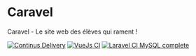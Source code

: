 # Caravel
Caravel - Le site web des élèves qui rament !

[![Continus Delivery](https://github.com/HE-Arc/Caravel/actions/workflows/delivery.yml/badge.svg)](https://github.com/HE-Arc/Caravel/actions/workflows/delivery.yml)
[![VueJs CI](https://github.com/HE-Arc/Caravel/actions/workflows/vuejs.yml/badge.svg)](https://github.com/HE-Arc/Caravel/actions/workflows/vuejs.yml)
[![Laravel CI MySQL complete](https://github.com/HE-Arc/Caravel/actions/workflows/caravelCI.yml/badge.svg)](https://github.com/HE-Arc/Caravel/actions/workflows/caravelCI.yml)
